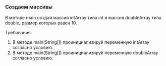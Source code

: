 
### Создаем массивы

В методе main создай массив intArray типа int и массив doubleArray типа double,
размер которых равен 10.


Требования:
1.	В методе main(String[]) проинициализируй переменную intArray согласно условию.
2.	В методе main(String[]) проинициализируй переменную doubleArray согласно условию.


